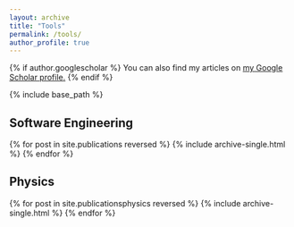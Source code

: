 ```yaml
---
layout: archive
title: "Tools"
permalink: /tools/
author_profile: true
---
```


{% if author.googlescholar %}
You can also find my articles on <u><a href="{{author.googlescholar}}">my Google Scholar profile</a>.</u>
{% endif %}

{% include base_path %}

[comment]: <> (<p style="margin-bottom:-2px;">Red titles indicate <span style="color: #992017;"><b>published or accepted papers</b></span>,)

[comment]: <> (yellow titles indicate <span style="color: #c19131;"><b>preprints</b></span>.</p>)

<h2 >Software Engineering</h2>

{% for post in site.publications reversed %}
{% include archive-single.html %}
{% endfor %}

<h2 >Physics</h2>

{% for post in site.publicationsphysics reversed %}
{% include archive-single.html %}
{% endfor %}